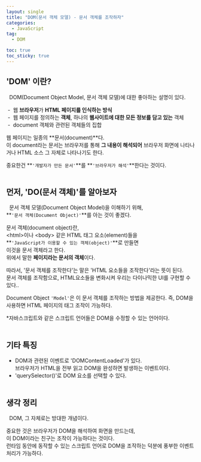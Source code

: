 ```yaml
---
layout: single
title: "DOM(문서 객체 모델) - 문서 객체를 조작하자"
categories:
  - JavaScript
tag:
  - DOM

toc: true
toc_sticky: true
---
```




'DOM' 이란?
---

&nbsp; DOM(Document Object Model, 문서 객체 모델)에 대한 좋아하는 설명이 있다.  

&nbsp;-&nbsp; 웹 **브라우저**가 **HTML 페이지를 인식하는 방식**<br/>
&nbsp;-&nbsp; 웹 페이지를 정의하는 **객체**, 하나의 **웹사이트에 대한 모든 정보를 담고 있는** 객체<br/>
&nbsp;-&nbsp; document 객체와 관련된 객체들의 집합<br/>

웹 페이지는 일종의 **문서(document)**다.  
이 document라는 문서는 
브라우저를 통해 **그 내용이 해석되어** 브라우저 화면에 나타나거나 HTML 소스 그 자체로 나타나기도 한다.  

중요한건 **`'개발자가 만든 문서'`**를 **`'브라우저가 해석'`**한다는 것이다.
<br/><br/>



먼저, 'DO(문서 객체)'를 알아보자
---

&nbsp; 문서 객체 모델(Document Object Model)을 이해하기 위해,  
**`'문서 객체(Document Object)'`**를 아는 것이 좋겠다.

문서 객체(document object)란,  
\<html\>이나 \<body\> 같은 HTML 태그 요소(element)들을  
**`'JavaScript가 이용할 수 있는 객체(object)'`**로 만들면  
이것을 문서 객체라고 한다.  
위에서 말한 **페이지라는 문서의 객체**이다.

따라서, '문서 객체를 조작한다'는 말은 'HTML 요소들을 조작한다'라는 뜻이 된다.  
문서 객체를 조작함으로, HTML요소들을 변화시켜 우리는 다이나믹한 UI를 구현할 수 있다..  

Document Object `'Model'`은 이 문서 객체를 조작하는 방법을 제공한다.
즉, DOM을 사용하면 HTML 페이지의 태그 조작이 가능하다.

*자바스크립트와 같은 스크립트 언어들은 DOM을 수정할 수 있는 언어이다.
<br/><br/>



기타 특징
---

* DOM과 관련된 이벤트로 'DOMContentLoaded'가 있다.  
  브라우저가 HTML을 전부 읽고 DOM을 완성하면 발생하는 이벤트이다.
* 'querySelector()'로 DOM 요소를 선택할 수 있다.
<br/><br/>



생각 정리
---

&nbsp; DOM, 그 자체로는 방대한 개념이다.

중요한 것은 브라우저가 DOM을 해석하여 화면을 만드는데,  
이 DOM이라는 친구는 조작이 가능하다는 것이다.  
런타임 동안에 동작할 수 있는 스크립트 언어로 DOM을 조작하는 덕분에 풍부한 이벤트 처리가 가능하다.


